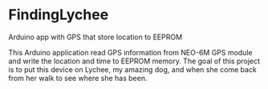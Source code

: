 # FindingLychee
Arduino app with GPS that store location to EEPROM

This Arduino application read GPS information from NEO-6M GPS module and write the location and time to EEPROM memory.
The goal of this project is to put this device on Lychee, my amazing dog, and when she come back from her walk to see where she has been.
